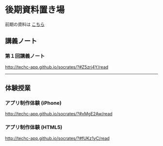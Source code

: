 # 後期資料置き場

前期の資料は [こちら](https://github.com/TechC-App/README/blob/gh-pages/README.1st.md)

## 講義ノート

### 第１回講義ノート
http://techc-app.github.io/socrates/?#Z5zrj4Y/read

- - - 

## 体験授業
### アプリ制作体験 (iPhone)
http://techc-app.github.io/socrates/?#xMgE2Aw/read

### アプリ制作体験 (HTML5)
http://techc-app.github.io/socrates/?#fUKz1yC/read
